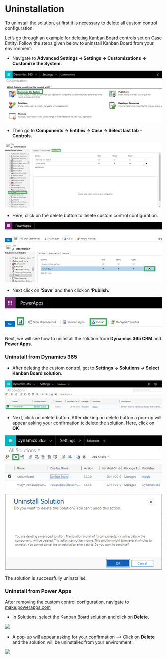 # Uninstallation

To uninstall the solution, at first it is necessary to delete all custom control configuration.&#x20;

Let’s go through an example for deleting Kanban Board controls set on Case Entity. Follow the steps given below to uninstall Kanban Board from your environment:&#x20;

* Navigate to **Advanced Settings -> Settings -> Customizations -> Customize the System.**

![](<../.gitbook/assets/1 (201).png>)

* Then go to **Components -> Entities -> Case -> Select last tab – Controls.**

![](<../.gitbook/assets/2 (4).png>)

* Here, click on the delete button to delete custom control configuration.

![](<../.gitbook/assets/3 (9).png>)

* Next click on **‘Save’** and then click on ‘**Publish.**’

![](<../.gitbook/assets/4 (7).png>)

Next, we will see how to uninstall the solution from **Dynamics 365 CRM** and **Power Apps**.

### Uninstall from Dynamics 365

* After deleting the custom control, got to **Settings -> Solutions -> Select Kanban Board solution**.

![](../.gitbook/assets/5.png)

* Next, click on delete button. After clicking on delete button a pop-up will appear asking your confirmation to delete the solution. Here, click on **OK**

![](<../.gitbook/assets/6 (1).png>)

![](<../.gitbook/assets/1 (310).png>)

The solution is successfully uninstalled.

### Uninstall from Power Apps

After removing the custom control configuration,  navigate to [make.powerapps.com](https://make.powerapps.com/)

* In Solutions, select the Kanban Board solution and click on **Delete.**

![](<../.gitbook/assets/KB Power Apps\_1.png>)

* A pop-up will appear asking for your confirmation --> Click on **Delete** and the solution will be uninstalled from your environment.

![](<../.gitbook/assets/KB Power Apps\_2.png>)

